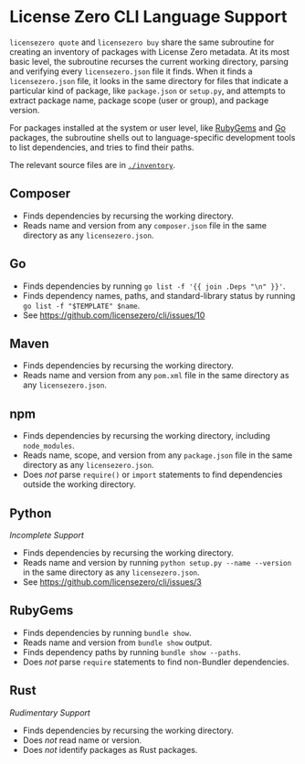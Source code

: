 # License Zero CLI Language Support

`licensezero quote` and `licensezero buy` share the same subroutine for creating an inventory of packages with License Zero metadata.  At its most basic level, the subroutine recurses the current working directory, parsing and verifying every `licensezero.json` file it finds.  When it finds a `licensezero.json` file, it looks in the same directory for files that indicate a particular kind of package, like `package.json` or `setup.py`, and attempts to extract package name, package scope (user or group), and package version.

For packages installed at the system or user level, like [RubyGems](#rubygems) and [Go](#go) packages, the subroutine shells out to language-specific development tools to list dependencies, and tries to find their paths.

The relevant source files are in [`./inventory`](./inventory).

## <a id="composer">Composer</a>

- Finds dependencies by recursing the working directory.
- Reads name and version from any `composer.json` file in the same directory as any `licensezero.json`.

## <a id="go">Go</a>

- Finds dependencies by running `go list -f '{{ join .Deps "\n" }}'`.
- Finds dependency names, paths, and standard-library status by running `go list -f "$TEMPLATE" $name`.
- See <https://github.com/licensezero/cli/issues/10>

## <a id="maven">Maven</a>

- Finds dependencies by recursing the working directory.
- Reads name and version from any `pom.xml` file in the same directory as any `licensezero.json`.

## <a id="npm">npm</a>

- Finds dependencies by recursing the working directory, including `node_modules`.
- Reads name, scope, and version from any `package.json` file in the same directory as any `licensezero.json`.
- Does _not_ parse `require()` or `import` statements to find dependencies outside the working directory.

## <a id="python">Python</a>

_Incomplete Support_

- Finds dependencies by recursing the working directory.
- Reads name and version by running `python setup.py --name --version` in the same directory as any `licensezero.json`.
- See <https://github.com/licensezero/cli/issues/3>

## <a id="rubygems">RubyGems</a>

- Finds dependencies by running `bundle show`.
- Reads name and version from `bundle show` output.
- Finds dependency paths by running `bundle show --paths`.
- Does _not_ parse `require` statements to find non-Bundler dependencies.

## <a id="rust">Rust</a>

_Rudimentary Support_

- Finds dependencies by recursing the working directory.
- Does _not_ read name or version.
- Does _not_ identify packages as Rust packages.
